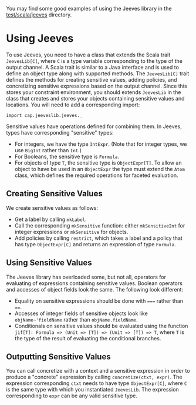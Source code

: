 You may find some good examples of using the Jeeves library in the [test/scala/jeeves](http://code.google.com/p/jeeveslib/source/browse/#hg%2Fsrc%2Ftest%2Fscala%2Fjeeves) directory.

# Using Jeeves #
To use Jeeves, you need to have a class that extends the Scala trait `JeevesLib[C]`, where `C` is a type variable corresponding to the type of the output channel. A Scala trait is similar to a Java interface and is used to define an object type along with supported methods. The `JeevesLib[C]` trait defines the methods for creating sensitive values, adding policies, and concretizing sensitive expressions based on the output channel. Since this stores your constraint environment, you should extends `JeevesLib` in the class that creates and stores your objects containing sensitive values and locations. You will need to add a corresponding import:
```
import cap.jeeveslib.jeeves._
```

Sensitive values have operations defined for combining them. In Jeeves, types have corresponding "sensitive" types:
  * For integers, we have the type `IntExpr`.  (Note that for integer types, we use ` BigInt ` rather than `Int`.)
  * For Booleans, the sensitive type is `Formula`.
  * For objects of type `T`, the sensitive type is `ObjectExpr[T]`. To allow an object to have be used in an `ObjectExpr` the type must extend the `Atom` class, which defines the required operations for faceted evaluation.

## Creating Sensitive Values ##
We create sensitive values as follows:
  * Get a label by calling `mkLabel`.
  * Call the corresponding `mkSensitive` function: either `mkSensitiveInt` for integer expressions or `mkSensitive` for objects.
  * Add policies by calling `restrict`, which takes a label and a policy that has type `ObjectExpr[C]` and returns an expression of type `Formula`.

## Using Sensitive Values ##
The Jeeves library has overloaded some, but not all, operators for evaluating of expressions containing sensitive values. Boolean operators and accesses of object fields look the same. The following look different:
  * Equality on sensitive expressions should be done with `===` rather than `==`.
  * Accesses of integer fields of sensitive objects look like `objName~'fieldName` rather than `objName.fieldName`.
  * Conditionals on sensitive values should be evaluated using the function `jif[T]: Formula => (Unit => [T]) => (Unit => [T]) => T`, where `T` is the type of the result of evaluating the conditional branches.

## Outputting Sensitive Values ##
You can call concretize with a context and a sensitive expression in order to produce a "concrete" expression by calling `concretize(ctxt, expr)`. The expression corresponding `ctxt` needs to have type `ObjectExpr[C]`, where `C` is the same type with which you instantiated `JeevesLib`. The expression corresponding to `expr` can be any valid sensitive type.